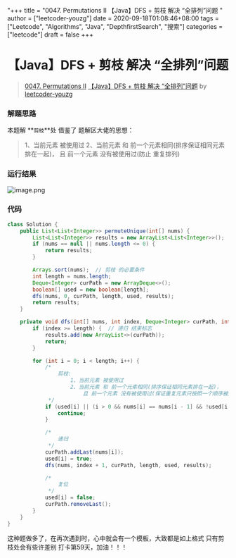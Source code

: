 "+++
title = "0047. Permutations II 【Java】DFS + 剪枝 解决 “全排列”问题 "
author = ["leetcoder-youzg"]
date = 2020-09-18T01:08:46+08:00
tags = ["Leetcode", "Algorithms", "Java", "DepthfirstSearch", "搜索"]
categories = ["leetcode"]
draft = false
+++

# 【Java】DFS + 剪枝 解决 “全排列”问题

> [0047. Permutations II](https://leetcode-cn.com/problems/permutations-ii/)
> [【Java】DFS + 剪枝 解决 “全排列”问题](https://leetcode-cn.com/problems/permutations-ii/solution/java-dfs-jian-zhi-jie-jue-quan-pai-lie-wen-ti-by-l/) by [leetcoder-youzg](https://leetcode-cn.com/u/leetcoder-youzg/)

### 解题思路
本题解 **`剪枝`**处 借鉴了 题解区大佬的思想：
> 1、当前元素 被使用过
> 2、当前元素 和 前一个元素相同(排序保证相同元素排在一起)，
>    且 前一个元素 没有被使用过(防止 重复排列)

### 运行结果
![image.png](https://pic.leetcode-cn.com/1600391138-PJQFGf-image.png)

### 代码

```java
class Solution {
    public List<List<Integer>> permuteUnique(int[] nums) {
        List<List<Integer>> results = new ArrayList<List<Integer>>();
        if (nums == null || nums.length <= 0) {
            return results;
        }

        Arrays.sort(nums);  // 剪枝 的必要条件
        int length = nums.length;
        Deque<Integer> curPath = new ArrayDeque<>();
        boolean[] used = new boolean[length];
        dfs(nums, 0, curPath, length, used, results);
        return results;
    }

    private void dfs(int[] nums, int index, Deque<Integer> curPath, int length, boolean[] used, List<List<Integer>> results) {
        if (index >= length) {  // 递归 结束标志
            results.add(new ArrayList<>(curPath));
            return;
        }

        for (int i = 0; i < length; i++) {
            /*
                剪枝:
                    1、当前元素 被使用过
                    2、当前元素 和 前一个元素相同(排序保证相同元素排在一起)，
                        且 前一个元素 没有被使用过(保证重复元素只按照一个顺序被遍历，防止 重复排列)
             */
            if (used[i] || (i > 0 && nums[i] == nums[i - 1] && !used[i - 1])) {
                continue;
            }

            /*
                递归
             */
            curPath.addLast(nums[i]);
            used[i] = true;
            dfs(nums, index + 1, curPath, length, used, results);

            /*
                复位
             */
            used[i] = false;
            curPath.removeLast();
        }
    }
}
```
这种题做多了，在再次遇到时，心中就会有一个模板，大致都是如上格式
只有剪枝处会有些许差别
打卡第59天，加油！！！